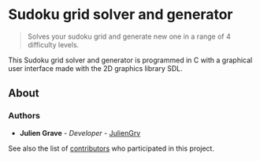 # Sudoku grid solver and generator
> Solves your sudoku grid and generate new one in a range of 4 difficulty levels.

This Sudoku grid solver and generator is programmed in C with a graphical user interface made with the 2D graphics library SDL.

## About

### Authors

*   **Julien Grave** - *Developer* - [JulienGrv](https://github.com/JulienGrv)

See also the list of [contributors](https://github.com/Sudoku-NF05-UTT/contributors) who participated in this project.
